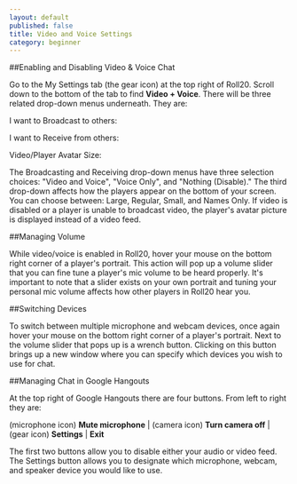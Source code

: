 ```yaml
---
layout: default
published: false
title: Video and Voice Settings
category: beginner
---
```


##Enabling and Disabling Video & Voice Chat

Go to the My Settings tab (the gear icon) at the top right of Roll20. Scroll down to the bottom of the tab to find **Video + Voice**. There will be three related drop-down menus underneath. They are:

I want to Broadcast to others:

I want to Receive from others:

Video/Player Avatar Size:

The Broadcasting and Receiving drop-down menus have three selection choices: "Video and Voice", "Voice Only", and "Nothing (Disable)." The third drop-down affects how the players appear on the bottom of your screen. You can choose between: Large, Regular, Small, and Names Only. If video is disabled or a player is unable to broadcast video, the player's avatar picture is displayed instead of a video feed.

##Managing Volume

While video/voice is enabled in Roll20, hover your mouse on the bottom right corner of a player's portrait. This action will pop up a volume slider that you can fine tune a player's mic volume to be heard properly. It's important to note that a slider exists on your own portrait and tuning your personal mic volume affects how other players in Roll20 hear you.

##Switching Devices

To switch between multiple microphone and webcam devices, once again hover your mouse on the bottom right corner of a player's portrait. Next to the volume slider that pops up is a wrench button. Clicking on this button brings up a new window where you can specify which devices you wish to use for chat.

##Managing Chat in Google Hangouts

At the top right of Google Hangouts there are four buttons. From left to right they are:

(microphone icon) **Mute microphone** | (camera icon) **Turn camera off** | (gear icon) **Settings** | **Exit**

The first two buttons allow you to disable either your audio or video feed. The Settings button allows you to designate which microphone, webcam, and speaker device you would like to use.